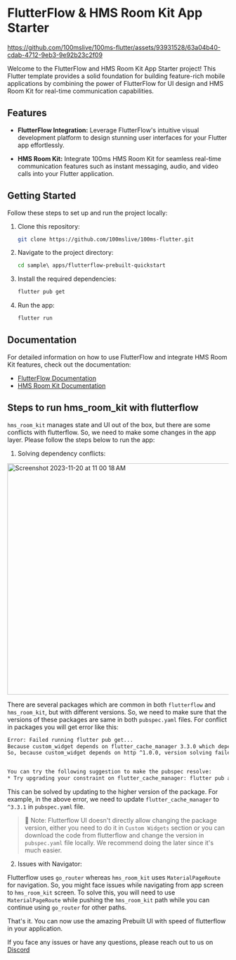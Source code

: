 # FlutterFlow & HMS Room Kit App Starter

https://github.com/100mslive/100ms-flutter/assets/93931528/63a04b40-cdab-4712-9eb3-9e92b23c2f09

Welcome to the FlutterFlow and HMS Room Kit App Starter project! This Flutter template provides a solid foundation for building feature-rich mobile applications by combining the power of FlutterFlow for UI design and HMS Room Kit for real-time communication capabilities.

## Features

- **FlutterFlow Integration:** Leverage FlutterFlow's intuitive visual development platform to design stunning user interfaces for your Flutter app effortlessly.

- **HMS Room Kit:** Integrate 100ms HMS Room Kit for seamless real-time communication features such as instant messaging, audio, and video calls into your Flutter application.

## Getting Started

Follow these steps to set up and run the project locally:

1. Clone this repository:

   ```bash
   git clone https://github.com/100mslive/100ms-flutter.git
   ```

2. Navigate to the project directory:

    ```bash
    cd sample\ apps/flutterflow-prebuilt-quickstart
    ```

3. Install the required dependencies:

    ```bash
    flutter pub get
    ```

4. Run the app:
    
    ```bash
    flutter run
    ```

## Documentation

For detailed information on how to use FlutterFlow and integrate HMS Room Kit features, check out the documentation:

- [FlutterFlow Documentation](https://docs.flutterflow.io/)
- [HMS Room Kit Documentation](https://www.100ms.live/docs/flutter/v2/quickstart/prebuilt)

## Steps to run hms_room_kit with flutterflow

`hms_room_kit` manages state and UI out of the box, but there are some conflicts with flutterflow. So, we need to make some changes in the app layer. Please follow the steps below to run the app:

1. Solving dependency conflicts:

<img width="526" alt="Screenshot 2023-11-20 at 11 00 18 AM" src="https://github.com/100mslive/100ms-flutter/assets/93931528/810b96ca-d268-4681-b073-56b4df35de51">

There are several packages which are common in both `flutterflow` and `hms_room_kit`, but with different versions. So, we need to make sure that the versions of these packages are same in both `pubspec.yaml` files. For conflict in packages you will get error like this:

```bash
Error: Failed running flutter pub get...
Because custom_widget depends on flutter_cache_manager 3.3.0 which depends on http ^0.13.0, http ^0.13.0 is required.
So, because custom_widget depends on http ^1.0.0, version solving failed.


You can try the following suggestion to make the pubspec resolve:
* Try upgrading your constraint on flutter_cache_manager: flutter pub add flutter_cache_manager:^3.3.1
```

This can be solved by updating to the higher version of the package. For example, in the above error, we need to update `flutter_cache_manager` to `^3.3.1` in `pubspec.yaml` file.

> 🔑 Note: Flutterflow UI doesn't directly allow changing the package version, either you need to do it in `Custom Widgets` section or you can download the code from flutterflow and change the version in `pubspec.yaml` file locally. We recommend doing the later since it's much easier.

2. Issues with Navigator:

Flutterflow uses `go_router` whereas `hms_room_kit` uses `MaterialPageRoute` for navigation. So, you might face issues while navigating from app screen to `hms_room_kit` screen. To solve this, you will need to use `MaterialPageRoute` while pushing the `hms_room_kit` path while you can continue using `go_router` for other paths.

That's it. You can now use the amazing Prebuilt UI with speed of flutterflow in your application.

If you face any issues or have any questions, please reach out to us on [Discord](https://discord.gg/jD94Fp74Ea)


